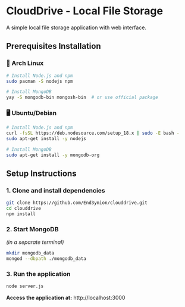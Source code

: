 # CloudDrive - Local File Storage

A simple local file storage application with web interface.

## Prerequisites Installation

### 🐧 Arch Linux

```bash
# Install Node.js and npm
sudo pacman -S nodejs npm

# Install MongoDB
yay -S mongodb-bin mongosh-bin  # or use official package
```

### 🖥️ Ubuntu/Debian

```bash
# Install Node.js and npm
curl -fsSL https://deb.nodesource.com/setup_18.x | sudo -E bash -
sudo apt-get install -y nodejs

# Install MongoDB
sudo apt-get install -y mongodb-org
```

## Setup Instructions

### 1. Clone and install dependencies

```bash
git clone https://github.com/End3ymion/clouddrive.git
cd clouddrive
npm install
```

### 2. Start MongoDB
*(in a separate terminal)*

```bash
mkdir mongodb_data
mongod --dbpath ./mongodb_data
```

### 3. Run the application

```bash
node server.js
```

**Access the application at:** http://localhost:3000


